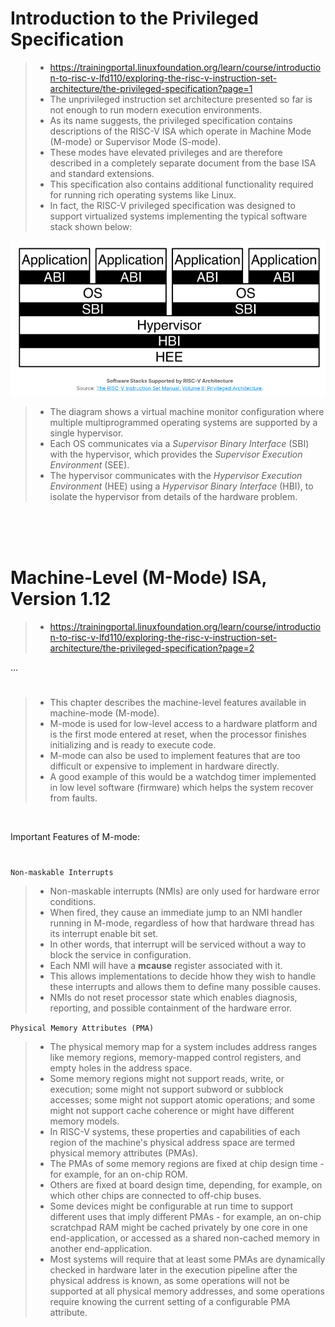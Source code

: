 # Introduction to the Privileged Specification

> - https://trainingportal.linuxfoundation.org/learn/course/introduction-to-risc-v-lfd110/exploring-the-risc-v-instruction-set-architecture/the-privileged-specification?page=1
> - The unprivileged instruction set architecture presented so far is not enough to run modern execution environments.
> - As its name suggests, the privileged specification contains descriptions of the RISC-V ISA which operate in Machine Mode (M-mode) or Supervisor Mode (S-mode).
> - These modes have elevated privileges and are therefore described in a completely separate document from the base ISA and standard extensions.
> - This specification also contains additional functionality required for running rich operating systems like Linux.
> - In fact, the RISC-V privileged specification was designed to support virtualized systems implementing the typical software stack shown below:

![07-software-stacks-supported-by-RISCV-architecture](./images/07-RISCV-Architecture-Software-Stack.png)

> - The diagram shows a virtual machine monitor configuration where multiple multiprogrammed operating systems are supported by a single hypervisor.
> - Each OS communicates via a _Supervisor Binary Interface_ (SBI) with the hypervisor, which provides the _Supervisor Execution Environment_ (SEE).
> - The hypervisor communicates with the _Hypervisor Execution Environment_ (HEE) using a _Hypervisor Binary Interface_ (HBI), to isolate the hypervisor from details of the hardware problem.

<br />
<br />
<br />



# Machine-Level (M-Mode) ISA, Version 1.12

> - https://trainingportal.linuxfoundation.org/learn/course/introduction-to-risc-v-lfd110/exploring-the-risc-v-instruction-set-architecture/the-privileged-specification?page=2

...
#

> - This chapter describes the machine-level features available in machine-mode (M-mode).
> - M-mode is used for low-level access to a hardware platform and is the first mode entered at reset, when the processor finishes initializing and is ready to execute code.
> - M-mode can also be used to implement features that are too difficult or expensive to implement in hardware directly.
> - A good example of this would be a watchdog timer implemented in low level software (firmware) which helps the system recover from faults.

<br />

Important Features of M-mode:
#

`Non-maskable Interrupts`
> - Non-maskable interrupts (NMIs) are only used for hardware error conditions.
> - When fired, they cause an immediate jump to an NMI handler running in M-mode, regardless of how that hardware thread has its interrupt enable bit set.
> - In other words, that interrupt will be serviced without a way to block the service in configuration.
> - Each NMI will have a **mcause** register associated with it.
> - This allows implementations to decide hhow they wish to handle these interrupts and allows them to define many possible causes.
> - NMIs do not reset processor state which enables diagnosis, reporting, and possible containment of the hardware error.

`Physical Memory Attributes (PMA)`
> - The physical memory map for a system includes address ranges like memory regions, memory-mapped control registers, and empty holes in the address space.
> - Some memory regions might not support reads, write, or execution; some might not support subword or subblock accesses; some might not support atomic operations; and some might not support cache coherence or might have different memory models.
> - In RISC-V systems, these properties and capabilities of each region of the machine's physical address space are termed physical memory attributes (PMAs).
> - The PMAs of some memory regions are fixed at chip design time - for example, for an on-chip ROM.
> - Others are fixed at board design time, depending, for example, on which other chips are connected to off-chip buses.
> - Some devices might be configurable at run time to support different uses that imply different PMAs - for example, an on-chip scratchpad RAM might be cached privately by one core in one end-application, or accessed as a shared non-cached memory in another end-application.
> - Most systems will require that at least some PMAs are dynamically checked in hardware later in the execution pipeline after the physical address is known, as some operations will not be supported at all physical memory addresses, and some operations require knowing the current setting of a configurable PMA attribute.
